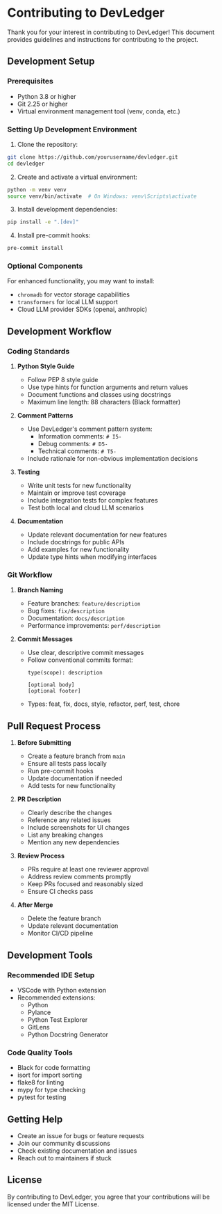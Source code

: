 # Contributing to DevLedger

Thank you for your interest in contributing to DevLedger! This document provides guidelines and instructions for contributing to the project.

## Development Setup

### Prerequisites
- Python 3.8 or higher
- Git 2.25 or higher
- Virtual environment management tool (venv, conda, etc.)

### Setting Up Development Environment

1. Clone the repository:
```bash
git clone https://github.com/yourusername/devledger.git
cd devledger
```

2. Create and activate a virtual environment:
```bash
python -m venv venv
source venv/bin/activate  # On Windows: venv\Scripts\activate
```

3. Install development dependencies:
```bash
pip install -e ".[dev]"
```

4. Install pre-commit hooks:
```bash
pre-commit install
```

### Optional Components
For enhanced functionality, you may want to install:
- `chromadb` for vector storage capabilities
- `transformers` for local LLM support
- Cloud LLM provider SDKs (openai, anthropic)

## Development Workflow

### Coding Standards

1. **Python Style Guide**
   - Follow PEP 8 style guide
   - Use type hints for function arguments and return values
   - Document functions and classes using docstrings
   - Maximum line length: 88 characters (Black formatter)

2. **Comment Patterns**
   - Use DevLedger's comment pattern system:
     - Information comments: `# I5-`
     - Debug comments: `# D5-`
     - Technical comments: `# T5-`
   - Include rationale for non-obvious implementation decisions

3. **Testing**
   - Write unit tests for new functionality
   - Maintain or improve test coverage
   - Include integration tests for complex features
   - Test both local and cloud LLM scenarios

4. **Documentation**
   - Update relevant documentation for new features
   - Include docstrings for public APIs
   - Add examples for new functionality
   - Update type hints when modifying interfaces

### Git Workflow

1. **Branch Naming**
   - Feature branches: `feature/description`
   - Bug fixes: `fix/description`
   - Documentation: `docs/description`
   - Performance improvements: `perf/description`

2. **Commit Messages**
   - Use clear, descriptive commit messages
   - Follow conventional commits format:
     ```
     type(scope): description
     
     [optional body]
     [optional footer]
     ```
   - Types: feat, fix, docs, style, refactor, perf, test, chore

## Pull Request Process

1. **Before Submitting**
   - Create a feature branch from `main`
   - Ensure all tests pass locally
   - Run pre-commit hooks
   - Update documentation if needed
   - Add tests for new functionality

2. **PR Description**
   - Clearly describe the changes
   - Reference any related issues
   - Include screenshots for UI changes
   - List any breaking changes
   - Mention any new dependencies

3. **Review Process**
   - PRs require at least one reviewer approval
   - Address review comments promptly
   - Keep PRs focused and reasonably sized
   - Ensure CI checks pass

4. **After Merge**
   - Delete the feature branch
   - Update relevant documentation
   - Monitor CI/CD pipeline

## Development Tools

### Recommended IDE Setup
- VSCode with Python extension
- Recommended extensions:
  - Python
  - Pylance
  - Python Test Explorer
  - GitLens
  - Python Docstring Generator

### Code Quality Tools
- Black for code formatting
- isort for import sorting
- flake8 for linting
- mypy for type checking
- pytest for testing

## Getting Help

- Create an issue for bugs or feature requests
- Join our community discussions
- Check existing documentation and issues
- Reach out to maintainers if stuck

## License

By contributing to DevLedger, you agree that your contributions will be licensed under the MIT License.